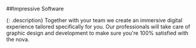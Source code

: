 ##Impressive Software

{: .description}
Together with your team we create an immersive digital experience tailored specifically for you. Our professionals will take care of graphic design and development to make sure you're 100% satisfied with the nova.
